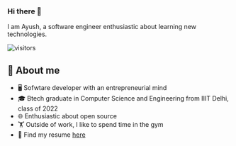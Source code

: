 ### Hi there 👋

I am Ayush, a software engineer enthusiastic about learning new technologies. 

![visitors](https://vbr.wocr.tk/badge?page_id=ayushns9.ayushns9&color=00cf00)

## :book: About me
- 🖥 Sofwtare developer with an entrepreneurial mind
- 🎓 Btech graduate in Computer Science and Engineering from IIIT Delhi, class of 2022
- 🌐 Enthusiastic about open source 
- 🏋 Outside of work, I like to spend time in the gym
- 📒 Find my resume [here](https://raw.githubusercontent.com/ayushns9/ayushns9/master/Ayush_Goel_Resume.pdf)
